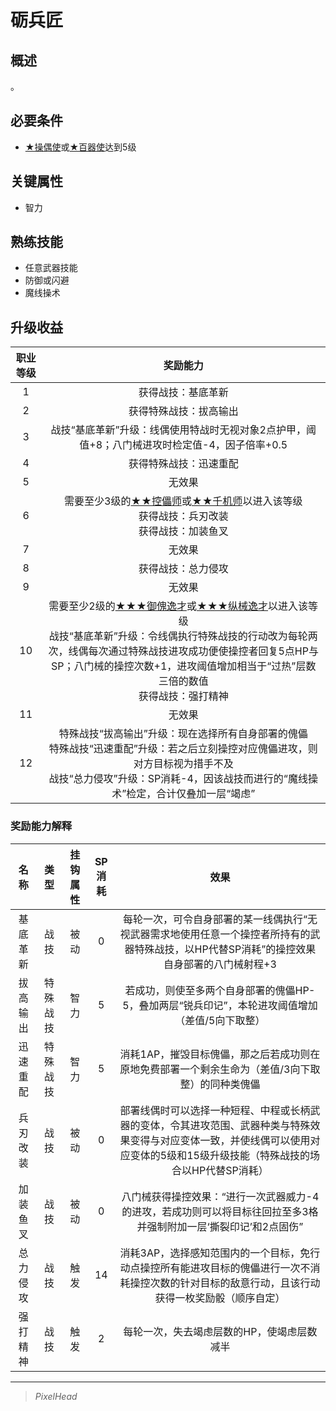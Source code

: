 # 砺兵匠

## 概述

。

## 必要条件

* <a href="../1A-puppet_disciple" target="_blank">★操偶使</a>或<a href="../1B-mech_disciple" target="_blank">★百器使</a>达到5级

## 关键属性

* 智力

## 熟练技能

* 任意武器技能
* 防御或闪避
* 魔线操术

## 升级收益

职业等级|奖励能力
:--:|:--:
1|获得战技：基底革新
2|获得特殊战技：拔高输出
3|战技“基底革新”升级：线偶使用特战时无视对象2点护甲，阈值+8；八门械进攻时检定值-4，因子倍率+0.5
4|获得特殊战技：迅速重配
5|无效果
6|需要至少3级的<a href="../2A-puppetster" target="_blank">★★控儡师</a>或<a href="../2B-mechster" target="_blank">★★千机师</a>以进入该等级<br>获得战技：兵刃改装<br>获得战技：加装鱼叉
7|无效果
8|获得战技：总力侵攻
9|无效果
10|需要至少2级的<a href="../3A-puppet_prodigy" target="_blank">★★★御傀逸才</a>或<a href="../3B-mech_prodigy" target="_blank">★★★纵械逸才</a>以进入该等级<br>战技“基底革新”升级：令线偶执行特殊战技的行动改为每轮两次，线偶每次通过特殊战技进攻成功便使操控者回复5点HP与SP；八门械的操控次数+1，进攻阈值增加相当于“过热”层数三倍的数值<br>获得战技：强打精神
11|无效果
12|特殊战技“拔高输出”升级：现在选择所有自身部署的傀儡<br>特殊战技“迅速重配”升级：若之后立刻操控对应傀儡进攻，则对方目标视为措手不及<br>战技“总力侵攻”升级：SP消耗-4，因该战技而进行的“魔线操术”检定，合计仅叠加一层“竭虑”

### 奖励能力解释

名称|类型|挂钩属性|SP消耗|效果
:--:|:--:|:--:|:--:|:--:
基底革新|战技|被动|0|每轮一次，可令自身部署的某一线偶执行“无视武器需求地使用任意一个操控者所持有的武器特殊战技，以HP代替SP消耗”的操控效果<br>自身部署的八门械射程+3
拔高输出|特殊战技|智力|5|若成功，则使至多两个自身部署的傀儡HP-5，叠加两层“锐兵印记”，本轮进攻阈值增加（差值/5向下取整）
迅速重配|特殊战技|智力|5|消耗1AP，摧毁目标傀儡，那之后若成功则在原地免费部署一个剩余生命为（差值/3向下取整）的同种类傀儡
兵刃改装|战技|被动|0|部署线偶时可以选择一种短程、中程或长柄武器的变体，令其进攻范围、武器种类与特殊效果变得与对应变体一致，并使线偶可以使用对应变体的5级和15级升级技能（特殊战技的场合以HP代替SP消耗）
加装鱼叉|战技|被动|0|八门械获得操控效果：“进行一次武器威力-4的进攻，若成功则可以将目标往回拉至多3格并强制附加一层‘撕裂印记’和2点固伤”
总力侵攻|战技|触发|14|消耗3AP，选择感知范围内的一个目标，免行动点操控所有能进攻目标的傀儡进行一次不消耗操控次数的针对目标的敌意行动，且该行动获得一枚奖励骰（顺序自定）
强打精神|战技|触发|2|每轮一次，失去竭虑层数的HP，使竭虑层数减半

---

> *PixelHead*